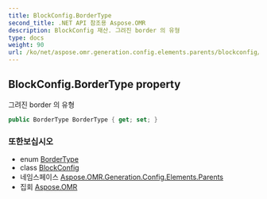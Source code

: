 ```yaml
---
title: BlockConfig.BorderType
second_title: .NET API 참조용 Aspose.OMR
description: BlockConfig 재산. 그려진 border 의 유형
type: docs
weight: 90
url: /ko/net/aspose.omr.generation.config.elements.parents/blockconfig/bordertype/
---
```

## BlockConfig.BorderType property

그려진 border 의 유형

```csharp
public BorderType BorderType { get; set; }
```

### 또한보십시오

* enum [BorderType](../../../aspose.omr.generation.config.enums/bordertype/)
* class [BlockConfig](../)
* 네임스페이스 [Aspose.OMR.Generation.Config.Elements.Parents](../../blockconfig/)
* 집회 [Aspose.OMR](../../../)


